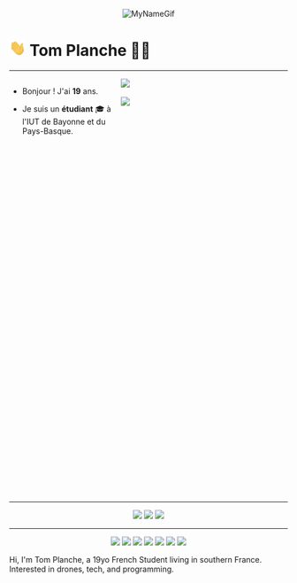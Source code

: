 <p align="center">
    <img src="https://github.com/TomPlanche/TomPlanche/blob/main/gifPerso.gif" alt= "MyNameGif">
</p>

# <img  src="https://raw.githubusercontent.com/ABSphreak/ABSphreak/master/gifs/Hi.gif" width="30px"> Tom Planche 👨‍💻

---

<div style="height: 750px;">
            <div style="float:left; width: 40%">
                <ul>
                    <li>
                        <p>
                            Bonjour ! J'ai <strong>19</strong> ans.
                        </p>
                    </li>
                    <li>
                        <p>
                            Je suis un <strong>étudiant</strong> 🎓 à l'<a link="https://www.iutbayonne.univ-pau.fr">IUT de Bayonne et du Pays-Basque</a>.
                        </p>
                    </li>
                </ul>
            </div>
            <div style="float:right; width: 60%">
                <img src="https://github-readme-stats.vercel.app/api/top-langs/?username=tomPlanche&theme=dark&layout=compact" style="display: block; margin-left: auto; margin-right: auto;">
                <br>
                <img src="https://github-readme-stats.vercel.app/api?username=tomplanche&theme=dark&show_icons=true">
            </div>
        </div>

--- 

<p align = "center">
    <img src = "https://img.shields.io/badge/-tomplanche@icloud.com-c14438?style=flat-square&logo=ICloud&logoColor=white&link=mailto:tomplanche@icloud.com&color=blue">
    <img src = "https://img.shields.io/github/followers/tomPlanche?style=social">
    <img src = "https://img.shields.io/github/stars/tomPlanche?style=social">
</p>

---

<p align="center">
    <img src="https://img.shields.io/badge/javascript%20-%23323330.svg?&style=for-the-badge&logo=javascript&logoColor=%23F7DF1E"/>
    <img src="https://img.shields.io/badge/html5%20-%23E34F26.svg?&style=for-the-badge&logo=html5&logoColor=white"/>
    <img src="https://img.shields.io/badge/css3%20-%231572B6.svg?&style=for-the-badge&logo=css3&logoColor=white"/>
    <img src="https://img.shields.io/badge/python%20-%2314354C.svg?&style=for-the-badge&logo=python&logoColor=white"/>
    <img src="https://img.shields.io/badge/c++%20-%2300599C.svg?&style=for-the-badge&logo=c%2B%2B&ogoColor=white"/>
    <img src="https://img.shields.io/badge/git%20-%23F05033.svg?&style=for-the-badge&logo=git&logoColor=white"/>
    <img src="https://img.shields.io/badge/github%20-%23121011.svg?&style=for-the-badge&logo=github&logoColor=white"/>
</p>


Hi,
I'm Tom Planche, a 19yo French Student living in southern France.
Interested in drones, tech, and programming.
